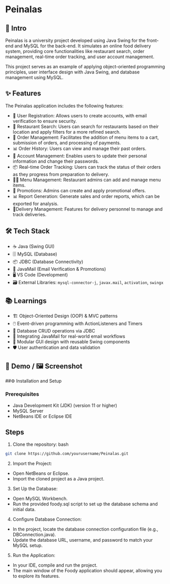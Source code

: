 # Peinalas

## 🚀 Intro
Peinalas is a university project developed using Java Swing for the front-end and MySQL for the back-end. It simulates an online food delivery system, providing core functionalities like restaurant search, order management, real-time order tracking, and user account management.

This project serves as an example of applying object-oriented programming principles, user interface design with Java Swing, and database management using MySQL.

## ✨ Features
The Peinalas application includes the following features:

- 👤 User Registration: Allows users to create accounts, with email verification to ensure security.
- 🏪 Restaurant Search: Users can search for restaurants based on their location and apply filters for a more refined search.
- 🛒 Order Management: Facilitates the addition of menu items to a cart, submission of orders, and processing of payments.
- 📊 Order History: Users can view and manage their past orders.
- 📝 Account Management: Enables users to update their personal information and change their passwords.
- 📦 Real-time Order Tracking: Users can track the status of their orders as they progress from preparation to delivery.
- 🧑‍🍳 Menu Management: Restaurant admins can add and manage menu items.
- 💸 Promotions: Admins can create and apply promotional offers.
- 📊 Report Generation: Generate sales and order reports, which can be exported for analysis.
- 🚚Delivery Management: Features for delivery personnel to manage and track deliveries.

## 🛠️ Tech Stack
- ☕ Java (Swing GUI)
- 🗄️ MySQL (Database)
- 📦 JDBC (Database Connectivity)
- 📧 JavaMail (Email Verification & Promotions)
- 🖥️ VS Code (Development)
- 🗃️ External Libraries: `mysql-connector-j`, `javax.mail`, `activation`, `swingx`

## 📚 Learnings
- 🏗️ Object-Oriented Design (OOP) & MVC patterns
- 🖱️ Event-driven programming with ActionListeners and Timers
- 🔗 Database CRUD operations via JDBC
- 📨 Integrating JavaMail for real-world email workflows
- 🧩 Modular GUI design with reusable Swing components
- 🛡️ User authentication and data validation

## 🎥 Demo / 🖼️ Screenshot

##⚙️ Installation and Setup
### Prerequisites
- Java Development Kit (JDK) (version 11 or higher)
- MySQL Server
- NetBeans IDE or Eclipse IDE

## Steps
1. Clone the repository:
bash
```bash
git clone https://github.com/yourusername/Peinalas.git
```

2. Import the Project:
- Open NetBeans or Eclipse.
- Import the cloned project as a Java project.

3. Set Up the Database:
- Open MySQL Workbench.
- Run the provided foody.sql script to set up the database schema and initial data.

4. Configure Database Connection:
- In the project, locate the database connection configuration file (e.g., DBConnection.java).
- Update the database URL, username, and password to match your MySQL setup.

5. Run the Application:
- In your IDE, compile and run the project.
- The main window of the Foody application should appear, allowing you to explore its features.
